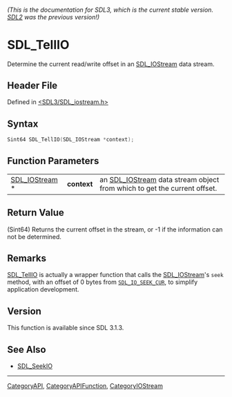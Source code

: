 ###### (This is the documentation for SDL3, which is the current stable version. [SDL2](https://wiki.libsdl.org/SDL2/) was the previous version!)
# SDL_TellIO

Determine the current read/write offset in an [SDL_IOStream](SDL_IOStream) data stream.

## Header File

Defined in [<SDL3/SDL_iostream.h>](https://github.com/libsdl-org/SDL/blob/main/include/SDL3/SDL_iostream.h)

## Syntax

```c
Sint64 SDL_TellIO(SDL_IOStream *context);
```

## Function Parameters

|                                |             |                                                                                          |
| ------------------------------ | ----------- | ---------------------------------------------------------------------------------------- |
| [SDL_IOStream](SDL_IOStream) * | **context** | an [SDL_IOStream](SDL_IOStream) data stream object from which to get the current offset. |

## Return Value

(Sint64) Returns the current offset in the stream, or -1 if the information
can not be determined.

## Remarks

[SDL_TellIO](SDL_TellIO) is actually a wrapper function that calls the
[SDL_IOStream](SDL_IOStream)'s `seek` method, with an offset of 0 bytes
from [`SDL_IO_SEEK_CUR`](SDL_IO_SEEK_CUR), to simplify application
development.

## Version

This function is available since SDL 3.1.3.

## See Also

- [SDL_SeekIO](SDL_SeekIO)

----
[CategoryAPI](CategoryAPI), [CategoryAPIFunction](CategoryAPIFunction), [CategoryIOStream](CategoryIOStream)

